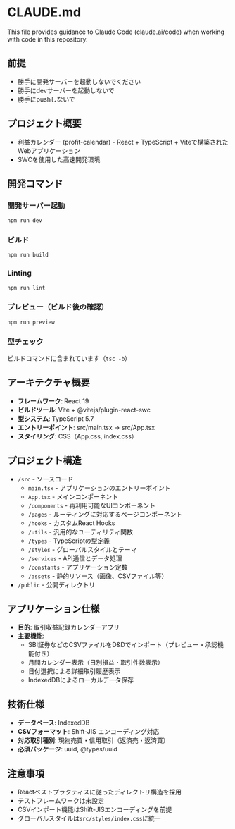 # CLAUDE.md

This file provides guidance to Claude Code (claude.ai/code) when working with code in this repository.

## 前提
- 勝手に開発サーバーを起動しないでください
- 勝手にdevサーバーを起動しないで
- 勝手にpushしないで

## プロジェクト概要
- 利益カレンダー (profit-calendar) - React + TypeScript + Viteで構築されたWebアプリケーション
- SWCを使用した高速開発環境

## 開発コマンド

### 開発サーバー起動
```bash
npm run dev
```

### ビルド
```bash
npm run build
```

### Linting
```bash
npm run lint
```

### プレビュー（ビルド後の確認）
```bash
npm run preview
```

### 型チェック
ビルドコマンドに含まれています（`tsc -b`）

## アーキテクチャ概要
- **フレームワーク**: React 19
- **ビルドツール**: Vite + @vitejs/plugin-react-swc
- **型システム**: TypeScript 5.7
- **エントリーポイント**: src/main.tsx → src/App.tsx
- **スタイリング**: CSS（App.css, index.css）

## プロジェクト構造
- `/src` - ソースコード
  - `main.tsx` - アプリケーションのエントリーポイント
  - `App.tsx` - メインコンポーネント
  - `/components` - 再利用可能なUIコンポーネント
  - `/pages` - ルーティングに対応するページコンポーネント
  - `/hooks` - カスタムReact Hooks
  - `/utils` - 汎用的なユーティリティ関数
  - `/types` - TypeScriptの型定義
  - `/styles` - グローバルスタイルとテーマ
  - `/services` - API通信とデータ処理
  - `/constants` - アプリケーション定数
  - `/assets` - 静的リソース（画像、CSVファイル等）
- `/public` - 公開ディレクトリ

## アプリケーション仕様
- **目的**: 取引収益記録カレンダーアプリ
- **主要機能**:
  - SBI証券などのCSVファイルをD&Dでインポート（プレビュー・承認機能付き）
  - 月間カレンダー表示（日別損益・取引件数表示）
  - 日付選択による詳細取引履歴表示
  - IndexedDBによるローカルデータ保存

## 技術仕様
- **データベース**: IndexedDB
- **CSVフォーマット**: Shift-JIS エンコーディング対応
- **対応取引種別**: 現物売買・信用取引（返済売・返済買）
- **必須パッケージ**: uuid, @types/uuid

## 注意事項
- Reactベストプラクティスに従ったディレクトリ構造を採用
- テストフレームワークは未設定
- CSVインポート機能はShift-JISエンコーディングを前提
- グローバルスタイルは`src/styles/index.css`に統一